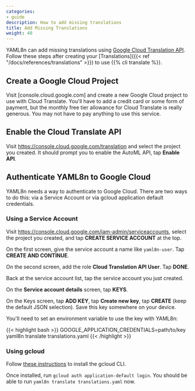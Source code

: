 ```yaml
---
categories:
- guide
description: How to add missing translations
title: Add Missing Translations
weight: 40
---
```


YAML8n can add missing translations using [Google Cloud Translation API](https://cloud.google.com/translate).  Follow these steps after creating your [Translations]({{< ref "/docs/references/translations" >}}) to use {{% cli translate %}}.

## Create a Google Cloud Project

Visit [console.cloud.google.com] and create a new Google Cloud project to use with Cloud Translate.  You'll have to add a credit card or some form of payment, but the monthly free tier allowance for Cloud Translate is really generous.  You may not have to pay anything to use this service.

## Enable the Cloud Translate API

Visit https://console.cloud.google.com/translation and select the project you created.  It should prompt you to enable the AutoML API, tap **Enable API**.

## Authenticate YAML8n to Google Cloud

YAML8n needs a way to authenticate to Google Cloud.  There are two ways to do this: via a Service Account or via gcloud application default credentials.

### Using a Service Account

Visit https://console.cloud.google.com/iam-admin/serviceaccounts, select the project you created, and tap **CREATE SERVICE ACCOUNT** at the top.

On the first screen, give the service account a name like `yaml8n-user`.  Tap **CREATE AND CONTINUE**.

On the second screen, add the role **Cloud Translation API User**.  Tap **DONE**.

Back at the service account list, tap the service account you just created.

On the **Service account details** screen, tap **KEYS**.

On the Keys screen, tap **ADD KEY**, tap **Create new key**, tap **CREATE** (keep the default JSON selection).  Save this key somewhere on your device.

You'll need to set an environment variable to use the key with YAML8n:

{{< highlight bash >}}
GOOGLE_APPLICATION_CREDENTIALS=path/to/key yaml8n translate translations.yaml
{{< /highlight >}}

### Using gcloud

Follow [these instructions](https://cloud.google.com/sdk/docs/install) to install the gcloud CLI.

Once installed, run `gcloud auth application-default login`.  You should be able to run `yaml8n translate translations.yaml` now.
